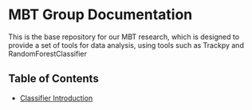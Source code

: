 # MBT Group Documentation

This is the base repository for our MBT research, which is designed to provide a set of tools for data analysis, using tools such as Trackpy and RandomForestClassifier

## Table of Contents
* [Classifier Introduction](classifer_intro.md)
